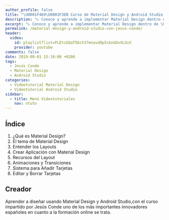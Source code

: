 ```yaml
---
author_profile: false
title: "\U0001F469‍\U0001F3EB Curso de Material Design y Android Studio con Jesús Conde"
description: "▷ Conoce y aprende a implementar Material Design dentro de \U0001F4F2 Android Studio \U0001F463 con este curso online del formador \U0001F468‍\U0001F3EB Jesús Conde ⭐️"
excerpt: "▷ Conoce y aprende a implementar Material Design dentro de \U0001F4F2 Android Studio \U0001F463 con este curso online del formador \U0001F468‍\U0001F3EB Jesús Conde ⭐️"
permalink: /material-design-y-android-studio-con-jesus-conde/
header:
  video:
    id: playlist?list=PLEtcGQaT56ch37mnavd8p5cbnkDvXLGsX
    provider: youtube
comments: false
date: 2019-08-01 15:10:00 +0200
tags:
  - Jesús Conde
  - Material Design
  - Android Studio
categories:
  - Videotutorial Material Design
  - Videotutorial Android Studio
sidebar:
  - title: Menú Videotutoriales
    nav: vtuto
---
```


## &Iacute;ndice

1. &iquest;Qu&eacute; es Material Design?
2. El tema de Material Design
3. Entender los Layouts
4. Crear Aplicaci&oacute;n con Material Design
5. Recursos del Layout
6. Animaciones y Transiciones
7. Sistema para A&ntilde;adir Tarjetas
8. Editar y Borrar Tarjetas

## Creador

Aprender a dise&ntilde;ar usando Material Design y Android Studio,con el curso impartido por Jes&uacute;s Conde uno de los m&aacute;s importantes innovadores espa&ntilde;oles en cuanto a la formaci&oacute;n online se trata.